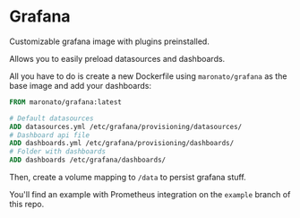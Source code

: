 # Grafana

Customizable grafana image with plugins preinstalled.

Allows you to easily preload datasources and dashboards.

All you have to do is create a new Dockerfile using `maronato/grafana` as the base image and add your dashboards:
```Dockerfile
FROM maronato/grafana:latest

# Default datasources
ADD datasources.yml /etc/grafana/provisioning/datasources/
# Dashboard api file
ADD dashboards.yml /etc/grafana/provisioning/dashboards/
# Folder with dashboards
ADD dashboards /etc/grafana/dashboards/
```

Then, create a volume mapping to `/data` to persist grafana stuff.

You'll find an example with Prometheus integration on the `example` branch of this repo.
